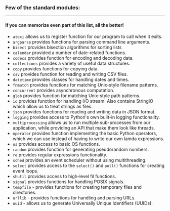 ### Few of the standard modules:

___

#### If you can memorize even part of this list, all the better!

* `atexi` allows us to register function for our program to call when it exits.
* `argparse` provides functions for parsing command line arguments.
* `bisect` provides bisection algorithms for sorting lists
* `calendar` provided a number of date-related functions.
* `codecs` provides function for encoding and decoding data.
* `collections` provides a variety of useful data structures.
* `copy` provides functions for copying data.
* `csv` provides function for reading and writing CSV files.
* `datetime` provides classes for handling dates and times.
* `fnmatch` provides functions for matching Unix-style filename patterns.
* `concurrent` provides asynchronous computation.
* `glob` provides function for matching Unix-style path patterns.
* `io` provides function for handling I/O stream. Also contains StringIO which allow us to treat strings as files.
* `json` provides functions for reading and writing data in JSON format.
* `logging` provides access to Python's own built-in logging functionality.
* `multiprocessing` allows us to run multiple sub-processes from our application, while providing an API that make them
  look like threads.
* `operator` provides function implementing the basic Python operators, which we can use instead of having to write our
  own lamda expressions.
* `os` provides access to basic OS functions.
* `random` provides function for generating pseudorandom numbers.
* `re` provides regular expressions functionality.
* `sched` provides an event scheduler without using multithreading.
* `select` provides access to the `select()` and `poll()` functions for creating event loops.
* `shutil` provides access to high-level fil functions.
* `signal` provides functions for handling POSIX signals.
* `tempfile` - provides functions for creating temporary files and directories.
* `urllib` - provides functions for handling and parsing URLs.
* `uuid` - allows us to generate Universally Unique Identifiers (UUIDs).